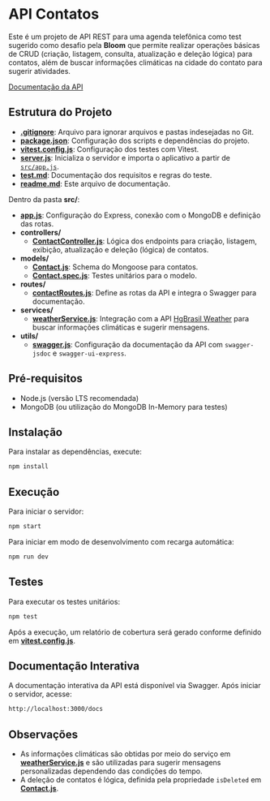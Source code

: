 # API Contatos

Este é um projeto de API REST para uma agenda telefônica como test sugerido como desafio pela **Bloom** que permite realizar operações básicas de CRUD (criação, listagem, consulta, atualização e deleção lógica) para contatos, além de buscar informações climáticas na cidade do contato para sugerir atividades.

[Documentação da API](https://bloom-test-carlos-candido.onrender.com)

## Estrutura do Projeto

- **[.gitignore](.gitignore)**: Arquivo para ignorar arquivos e pastas indesejadas no Git.
- **[package.json](package.json)**: Configuração dos scripts e dependências do projeto.
- **[vitest.config.js](vitest.config.js)**: Configuração dos testes com Vitest.
- **[server.js](server.js)**: Inicializa o servidor e importa o aplicativo a partir de [`src/app.js`](src/app.js).
- **[test.md](test.md)**: Documentação dos requisitos e regras do teste.
- **[readme.md](readme.md)**: Este arquivo de documentação.

Dentro da pasta **src/**:

- **[app.js](src/app.js)**: Configuração do Express, conexão com o MongoDB e definição das rotas.
- **controllers/**
  - **[ContactController.js](src/controllers/ContactController.js)**: Lógica dos endpoints para criação, listagem, exibição, atualização e deleção (lógica) de contatos.
- **models/**
  - **[Contact.js](src/models/Contact.js)**: Schema do Mongoose para contatos.
  - **[Contact.spec.js](src/models/Contact.spec.js)**: Testes unitários para o modelo.
- **routes/**
  - **[contactRoutes.js](src/routes/contactRoutes.js)**: Define as rotas da API e integra o Swagger para documentação.
- **services/**
  - **[weatherService.js](src/services/weatherService.js)**: Integração com a API [HgBrasil Weather](https://console.hgbrasil.com/documentation/weather) para buscar informações climáticas e sugerir mensagens.
- **utils/**
  - **[swagger.js](src/utils/swagger.js)**: Configuração da documentação da API com `swagger-jsdoc` e `swagger-ui-express`.

## Pré-requisitos

- Node.js (versão LTS recomendada)
- MongoDB (ou utilização do MongoDB In-Memory para testes)

## Instalação

Para instalar as dependências, execute:
```sh
npm install
```
## Execução

Para iniciar o servidor:
```sh
npm start
```

Para iniciar em modo de desenvolvimento com recarga automática:
```sh
npm run dev
```

## Testes

Para executar os testes unitários:
```sh
npm test
```
Após a execução, um relatório de cobertura será gerado conforme definido em **[vitest.config.js](vitest.config.js)**.

## Documentação Interativa

A documentação interativa da API está disponível via Swagger. Após iniciar o servidor, acesse:
```sh
http://localhost:3000/docs
```

## Observações
- As informações climáticas são obtidas por meio do serviço em **[weatherService.js](src/services/weatherService.js)** e são utilizadas para sugerir mensagens personalizadas dependendo das condições do tempo.
- A deleção de contatos é lógica, definida pela propriedade `isDeleted` em **[Contact.js](src/models/Contact.js)**.